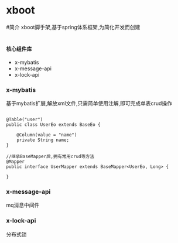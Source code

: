 # xboot

#简介
xboot脚手架,基于spring体系框架,为简化开发而创建
#

#### 核心组件库
 * x-mybatis
 * x-message-api
 * x-lock-api


### x-mybatis 
   基于mybatis扩展,解放xml文件,只需简单使用注解,即可完成单表crud操作
```

@Table("user")
public class UserEo extends BaseEo {

    @Column(value = "name")
    private String name;
}

//继承BaseMapper后,拥有常用crud等方法
@Mapper
public interface UserMapper extends BaseMapper<UserEo, Long> {

}
```
### x-message-api
mq消息中间件
### x-lock-api
分布式锁